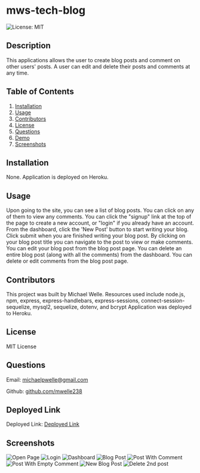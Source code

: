 # mws-tech-blog
![License: MIT](https://img.shields.io/badge/License-MIT-yellow.svg)
## Description

This applications allows the user to create blog posts and comment on other users' posts.  A user can edit and delete their posts and comments at any time.

## Table of Contents

1. [Installation](#Installation)
2. [Usage](#Usage)
3. [Contributors](#Contributors)
4. [License](#License)
5. [Questions](#Questions)
6. [Demo](#Demo)
7. [Screenshots](#Screenshots)

## Installation

None.  Application is deployed on Heroku.

## Usage

Upon going to the site, you can see a list of blog posts.
You can click on any of them to view any comments.
You can click the "signup" link at the top of the page to create a new account,
or "login" if you already have an account.
From the dashboard, click the 'New Post' button to start writing your blog.
Click submit when you are finished writing your blog post.
By clicking on your blog post title you can navigate to the post to view or make comments. 
You can edit your blog post from the blog post page.
You can delete an entire blog post (along with all the comments) from the dashboard.
You can delete or edit comments from the blog post page.

## Contributors

This project was built by Michael Welle.
Resources used include node.js, npm, express, express-handlebars, express-sessions, connect-session-sequelize, mysql2, sequelize, dotenv, and bcrypt
Application was deployed to Heroku.

## License

MIT License

## Questions

Email: [michaelpwelle@gmail.com](mailto:michaelpwelle@gmail.com)

Github: [github.com/mwelle238](https://www.github.com/mwelle238)

## Deployed Link

Deployed Link: [Deployed Link](https://mws-tech-blog.herokuapp.com/)

## Screenshots

![Open Page](https://github.com/mwelle238/mws-tech-blog/blob/main/screenshots/image1.JPG)
![Login](https://github.com/mwelle238/mws-tech-blog/blob/main/screenshots/image2.JPG)
![Dashboard](https://github.com/mwelle238/mws-tech-blog/blob/main/screenshots/image3.JPG)
![Blog Post](https://github.com/mwelle238/mws-tech-blog/blob/main/screenshots/image4.JPG)
![Post With Comment](https://github.com/mwelle238/mws-tech-blog/blob/main/screenshots/image5.JPG)
![Post With Empty Comment](https://github.com/mwelle238/mws-tech-blog/blob/main/screenshots/image6.JPG)
![New Blog Post](https://github.com/mwelle238/mws-tech-blog/blob/main/screenshots/image7.JPG)
![Delete 2nd post](https://github.com/mwelle238/mws-tech-blog/blob/main/screenshots/image8.JPG)